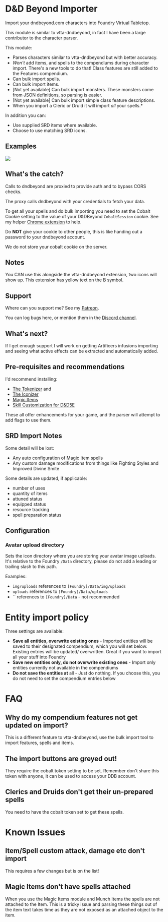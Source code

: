 # D&D Beyond Importer

Import your dndbeyond.com characters into Foundry Virtual Tabletop.

This module is similar to vtta-dndbeyond, in fact I have been a large contributor to the character parser.

This module:
* Parses characters similar to vtta-dndbeyond but with better accuracy.
* _Won't_ add items, and spells to the compendiums during character import. There's a new tools to do that! Class features are still added to the Features compendium.
* Can bulk import spells.
* Can bulk import items.
* [Not yet available] Can bulk import monsters. These monsters come from JSON definitions, so parsing is easier.
* [Not yet available] Can bulk import simple class feature descriptions.
* When you import a Cleric or Druid it will import _all_ your spells.*

In addition you can:

- Use supplied SRD items where available.
- Choose to use matching SRD icons.

## Examples

![](./docs/bulk-spell-import.gif)

## What's the catch?

Calls to dndbeyond are proxied to provide auth and to bypass CORS checks.

The proxy calls dndbeyond with your credentials to fetch your data.

To get all your spells and do bulk importing you need to set the Cobalt Cookie setting to the value of your D&DBeyond `CobaltSession` cookie. See my helper [Chrome extension](https://github.com/mrprimate/ddb-importer-chrome) to help.

Do **NOT** give your cookie to other people, this is like handing out a password to your dndbeyond account.

We do not store your cobalt cookie on the server.

## Notes

You CAN use this alongside the vtta-dndbeyond extension, two icons will show up. This extension has yellow text on the B symbol.

## Support

Where can you support me? See my [Patreon](https://patreon.com/mrprimate).

You can log bugs here, or mention them in the [Discord channel](https://discord.gg/WzPuRuDJVP).

## What's next?

If I get enough support I will work on getting Artificers infusions importing and seeing what active effects can be extracted and automatically added.

## Pre-requisites and recommendations

I'd recommend installing:

- [The Tokenizer](https://www.vttassets.com/asset/vtta-tokenizer) and
- [The Iconizer](https://www.vttassets.com/asset/vtta-iconizer)
- [Magic Items](https://foundryvtt.com/packages/magicitems/)
- [Skill Customization for D&D5E](https://foundryvtt.com/packages/skill-customization-5e/)

These all offer enhancements for your game, and the parser will attempt to add flags to use them.

## SRD Import Notes

Some detail will be lost:

* Any auto configuration of Magic Item spells
* Any custom damage modifications from things like Fighting Styles and Improved Divine Smite

Some details are updated, if applicable:

* number of uses
* quantity of items
* attuned status
* equipped status
* resource tracking
* spell preparation status


## Configuration

### Avatar upload directory

Sets the icon directory where you are storing your avatar image uploads. It's relative to the Foundry `/Data` directory, please do not add a leading or trailing slash to this path.

Examples:

- `img/uploads` references to `[Foundry]/Data/img/uploads`
- `uploads` references to `[Foundry]/Data/uploads`
- `` references to `[Foundry]/Data` - not recommended

# Entity import policy

Three settings are available:

- **Save all entities, overwrite existing ones** - Imported entities will be saved to their designated compendium, which you will set below. Existing entries will be updated/ overwritten. Great if you want to import all your stuff into Foundry
- **Save new entities only, do not overwrite existing ones** - Import only entities currently not available in the compendiums
- **Do not save the entities at** all - Just do nothing. If you choose this, you do not need to set the compendium entries below



# FAQ

## Why do my compendium features not get updated on import?

This is a different feature to vtta-dndbeyond, use the bulk import tool to import features, spells and items.

## The import buttons are greyed out!

They require the cobalt token setting to be set.
Remember don't share this token with anyone, it can be used to access your DDB account.

## Clerics and Druids don't get their un-prepared spells

You need to have the cobalt token set to get these spells.

# Known Issues

## Item/Spell custom attack, damage etc don't import

This requires a few changes but is on the list!

## Magic Items don't have spells attached

When you use the Magic Items module and Munch Items the spells are not attached to the Item.
This is a tricky issue and parsing these things out of the item text takes time as they are not exposed as an attached object to the item.

